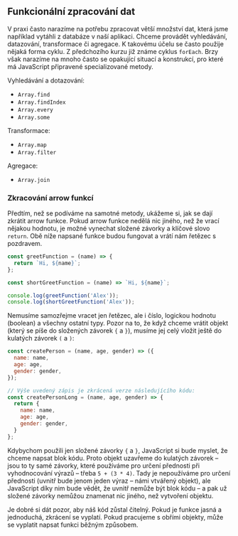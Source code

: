 ## Funkcionální zpracování dat

V praxi často narazíme na potřebu zpracovat větší množství dat, která jsme například vytáhli z databáze v naší aplikaci. Chceme provádět vyhledávání, datazování, transformace či agregace. K takovému účelu se často použije nějaká forma cyklu. Z předchozího kurzu již známe cyklus `forEach`. Brzy však narazíme na mnoho často se opakující situací a konstrukcí, pro které má JavaScript připravené specializované metody.

Vyhledávání a dotazování:

- `Array.find`
- `Array.findIndex`
- `Array.every`
- `Array.some`

Transformace:

- `Array.map`
- `Array.filter`

Agregace:

- `Array.join`

### Zkracování arrow funkcí

Předtím, než se podíváme na samotné metody, ukážeme si, jak se dají zkrátit arrow funkce. Pokud arrow funkce nedělá nic jiného, než že vrací nějakou hodnotu, je možné vynechat složené závorky a klíčové slovo `return`. Obě níže napsané funkce budou fungovat a vrátí nám řetězec s pozdravem.

```js
const greetFunction = (name) => {
  return `Hi, ${name}`;
};

const shortGreetFunction = (name) => `Hi, ${name}`;

console.log(greetFunction('Alex'));
console.log(shortGreetFunction('Alex'));
```

Nemusíme samozřejme vracet jen řetězec, ale i číslo, logickou hodnotu (boolean) a všechny ostatní typy. Pozor na to, že když chceme vrátit objekt (který se píše do složených závorek `{` a `}`), musíme jej celý vložit ještě do kulatých závorek `(` a `)`:

```js
const createPerson = (name, age, gender) => ({
  name: name,
  age: age,
  gender: gender,
});

// Výše uvedený zápis je zkrácená verze následujícího kódu:
const createPersonLong = (name, age, gender) => {
  return {
    name: name,
    age: age,
    gender: gender,
  } 
};

```

Kdybychom použili jen složené závorky `{` a `}`, JavaScript si bude myslet, že chceme napsat blok kódu. Proto objekt uzavřeme do kulatých závorek – jsou to ty samé závorky, které používáme pro určení přednosti při vyhodnocování výrazů – třeba `5 + (3 * 4)`. Tady je nepoužíváme pro určení přednosti (uvnitř bude jenom jeden výraz – námi vtvářený objekt), ale JavaScript díky nim bude vědět, že uvnitř nemůže být blok kódu – a pak už složené závorky nemůžou znamenat nic jiného, než vytvoření objektu.


Je dobré si dát pozor, aby náš kód zůstal čitelný. Pokud je funkce jasná a jednoduchá, zkrácení se vyplatí. Pokud pracujeme s obřími objekty, může se vyplatit napsat funkci běžným způsobem.
